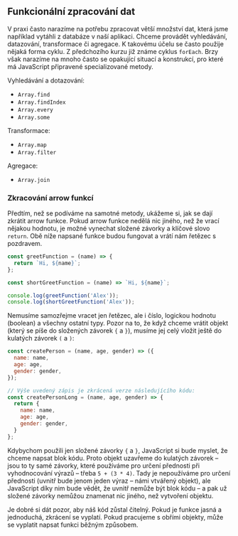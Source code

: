 ## Funkcionální zpracování dat

V praxi často narazíme na potřebu zpracovat větší množství dat, která jsme například vytáhli z databáze v naší aplikaci. Chceme provádět vyhledávání, datazování, transformace či agregace. K takovému účelu se často použije nějaká forma cyklu. Z předchozího kurzu již známe cyklus `forEach`. Brzy však narazíme na mnoho často se opakující situací a konstrukcí, pro které má JavaScript připravené specializované metody.

Vyhledávání a dotazování:

- `Array.find`
- `Array.findIndex`
- `Array.every`
- `Array.some`

Transformace:

- `Array.map`
- `Array.filter`

Agregace:

- `Array.join`

### Zkracování arrow funkcí

Předtím, než se podíváme na samotné metody, ukážeme si, jak se dají zkrátit arrow funkce. Pokud arrow funkce nedělá nic jiného, než že vrací nějakou hodnotu, je možné vynechat složené závorky a klíčové slovo `return`. Obě níže napsané funkce budou fungovat a vrátí nám řetězec s pozdravem.

```js
const greetFunction = (name) => {
  return `Hi, ${name}`;
};

const shortGreetFunction = (name) => `Hi, ${name}`;

console.log(greetFunction('Alex'));
console.log(shortGreetFunction('Alex'));
```

Nemusíme samozřejme vracet jen řetězec, ale i číslo, logickou hodnotu (boolean) a všechny ostatní typy. Pozor na to, že když chceme vrátit objekt (který se píše do složených závorek `{` a `}`), musíme jej celý vložit ještě do kulatých závorek `(` a `)`:

```js
const createPerson = (name, age, gender) => ({
  name: name,
  age: age,
  gender: gender,
});

// Výše uvedený zápis je zkrácená verze následujícího kódu:
const createPersonLong = (name, age, gender) => {
  return {
    name: name,
    age: age,
    gender: gender,
  } 
};

```

Kdybychom použili jen složené závorky `{` a `}`, JavaScript si bude myslet, že chceme napsat blok kódu. Proto objekt uzavřeme do kulatých závorek – jsou to ty samé závorky, které používáme pro určení přednosti při vyhodnocování výrazů – třeba `5 + (3 * 4)`. Tady je nepoužíváme pro určení přednosti (uvnitř bude jenom jeden výraz – námi vtvářený objekt), ale JavaScript díky nim bude vědět, že uvnitř nemůže být blok kódu – a pak už složené závorky nemůžou znamenat nic jiného, než vytvoření objektu.


Je dobré si dát pozor, aby náš kód zůstal čitelný. Pokud je funkce jasná a jednoduchá, zkrácení se vyplatí. Pokud pracujeme s obřími objekty, může se vyplatit napsat funkci běžným způsobem.
